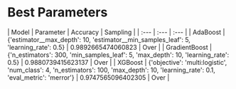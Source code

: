 # Best Parameters

| Model | Parameter | Accuracy | Sampling |
| :--- | :--- | :--- |
| AdaBoost | {'estimator__max_depth': 10, 'estimator__min_samples_leaf': 5, 'learning_rate': 0.5} | 0.9892665474060823 | Over |
| GradientBoost | {'n_estimators': 300, 'min_samples_leaf': 5, 'max_depth': 10, 'learning_rate': 0.5} | 0.9880739415623137 | Over |
| XGBoost | {'objective': 'multi:logistic', 'num_class': 4, 'n_estimators': 100, 'max_depth': 10, 'learning_rate': 0.1, 'eval_metric': 'merror'} | 0.9747565096402305 | Over |
